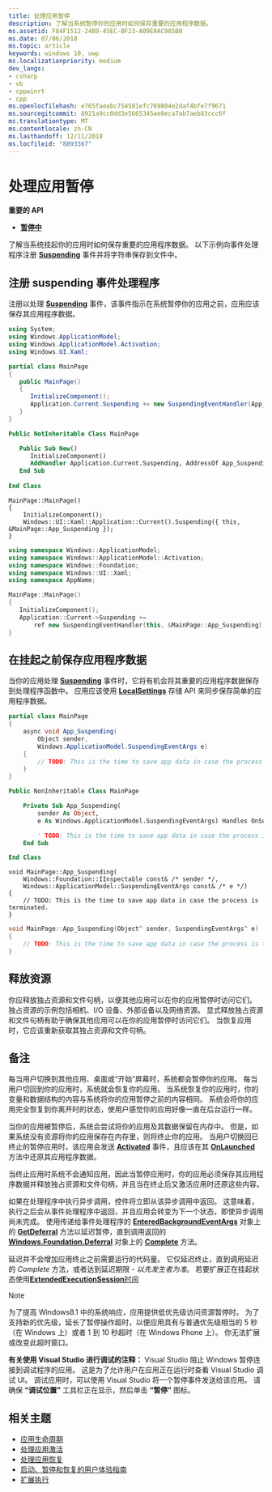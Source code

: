 ```yaml
---
title: 处理应用暂停
description: 了解当系统暂停你的应用时如何保存重要的应用程序数据。
ms.assetid: F84F1512-24B9-45EC-BF23-A09E0AC985B0
ms.date: 07/06/2018
ms.topic: article
keywords: windows 10, uwp
ms.localizationpriority: medium
dev_langs:
- csharp
- vb
- cppwinrt
- cpp
ms.openlocfilehash: e765faeabc754581efc769804e2daf4bfe7f9671
ms.sourcegitcommit: 8921a9cc0dd3e5665345ae8eca7ab7aeb83ccc6f
ms.translationtype: MT
ms.contentlocale: zh-CN
ms.lasthandoff: 12/11/2018
ms.locfileid: "8893367"
---
```

# <a name="handle-app-suspend"></a>处理应用暂停

**重要的 API**

- [**暂停中**](https://msdn.microsoft.com/library/windows/apps/br242341)

了解当系统挂起你的应用时如何保存重要的应用程序数据。 以下示例向事件处理程序注册 [**Suspending**](https://msdn.microsoft.com/library/windows/apps/br242341) 事件并将字符串保存到文件中。

## <a name="register-the-suspending-event-handler"></a>注册 suspending 事件处理程序

注册以处理 [**Suspending**](https://msdn.microsoft.com/library/windows/apps/br242341) 事件，该事件指示在系统暂停你的应用之前，应用应该保存其应用程序数据。

```csharp
using System;
using Windows.ApplicationModel;
using Windows.ApplicationModel.Activation;
using Windows.UI.Xaml;

partial class MainPage
{
   public MainPage()
   {
      InitializeComponent();
      Application.Current.Suspending += new SuspendingEventHandler(App_Suspending);
   }
}
```

```vb
Public NotInheritable Class MainPage

   Public Sub New()
      InitializeComponent()
      AddHandler Application.Current.Suspending, AddressOf App_Suspending
   End Sub
   
End Class
```

```cppwinrt
MainPage::MainPage()
{
    InitializeComponent();
    Windows::UI::Xaml::Application::Current().Suspending({ this, &MainPage::App_Suspending });
}
```

```cpp
using namespace Windows::ApplicationModel;
using namespace Windows::ApplicationModel::Activation;
using namespace Windows::Foundation;
using namespace Windows::UI::Xaml;
using namespace AppName;

MainPage::MainPage()
{
   InitializeComponent();
   Application::Current->Suspending +=
       ref new SuspendingEventHandler(this, &MainPage::App_Suspending);
}
```

## <a name="save-application-data-before-suspension"></a>在挂起之前保存应用程序数据

当你的应用处理 [**Suspending**](https://msdn.microsoft.com/library/windows/apps/br242341) 事件时，它将有机会将其重要的应用程序数据保存到处理程序函数中。 应用应该使用 [**LocalSettings**](https://msdn.microsoft.com/library/windows/apps/br241622) 存储 API 来同步保存简单的应用程序数据。

```csharp
partial class MainPage
{
    async void App_Suspending(
        Object sender,
        Windows.ApplicationModel.SuspendingEventArgs e)
    {
        // TODO: This is the time to save app data in case the process is terminated.
    }
}
```

```vb
Public NonInheritable Class MainPage

    Private Sub App_Suspending(
        sender As Object,
        e As Windows.ApplicationModel.SuspendingEventArgs) Handles OnSuspendEvent.Suspending

        ' TODO: This is the time to save app data in case the process is terminated.
    End Sub

End Class
```

```cppwinrt
void MainPage::App_Suspending(
    Windows::Foundation::IInspectable const& /* sender */,
    Windows::ApplicationModel::SuspendingEventArgs const& /* e */)
{
    // TODO: This is the time to save app data in case the process is terminated.
}
```

```cpp
void MainPage::App_Suspending(Object^ sender, SuspendingEventArgs^ e)
{
    // TODO: This is the time to save app data in case the process is terminated.
}
```

## <a name="release-resources"></a>释放资源

你应释放独占资源和文件句柄，以便其他应用可以在你的应用暂停时访问它们。 独占资源的示例包括相机、I/O 设备、外部设备以及网络资源。 显式释放独占资源和文件句柄有助于确保其他应用可以在你的应用暂停时访问它们。 当恢复应用时，它应该重新获取其独占资源和文件句柄。

## <a name="remarks"></a>备注

每当用户切换到其他应用、桌面或“开始”屏幕时，系统都会暂停你的应用。 每当用户切回到你的应用时，系统就会恢复你的应用。 当系统恢复你的应用时，你的变量和数据结构的内容与系统将你的应用暂停之前的内容相同。 系统会将你的应用完全恢复到你离开时的状态，使用户感觉你的应用好像一直在后台运行一样。

当你的应用被暂停后，系统会尝试将你的应用及其数据保留在内存中。 但是，如果系统没有资源将你的应用保存在内存里，则将终止你的应用。 当用户切换回已终止的暂停应用时，该应用会发送 [**Activated**](https://msdn.microsoft.com/library/windows/apps/br225018) 事件，且应该在其 [**OnLaunched**](https://msdn.microsoft.com/library/windows/apps/br242335) 方法中还原其应用程序数据。

当终止应用时系统不会通知应用，因此当暂停应用时，你的应用必须保存其应用程序数据并释放独占资源和文件句柄，并且当在终止后又激活应用时还原这些内容。

如果在处理程序中执行异步调用，控件将立即从该异步调用中返回。 这意味着，执行之后会从事件处理程序中返回，并且应用会转变为下一个状态，即使异步调用尚未完成。 使用传递给事件处理程序的 [**EnteredBackgroundEventArgs**](http://aka.ms/Ag2yh4) 对象上的 [**GetDeferral**](http://aka.ms/Kt66iv) 方法以延迟暂停，直到调用返回的 [**Windows.Foundation.Deferral**](https://msdn.microsoft.com/library/windows/apps/windows.foundation.deferral.aspx) 对象上的 [**Complete**](https://msdn.microsoft.com/library/windows/apps/windows.foundation.deferral.complete.aspx) 方法。

延迟并不会增加应用终止之前需要运行的代码量。 它仅延迟终止，直到调用延迟的 *Complete* 方法，或者达到延迟期限 - *以先发生者为准*。 若要扩展正在挂起状态使用[**ExtendedExecutionSession**时间](run-minimized-with-extended-execution.md)

> [!NOTE]
> 为了提高 Windows8.1 中的系统响应，应用提供低优先级访问资源暂停时。 为了支持新的优先级，延长了暂停操作超时，以便应用具有与普通优先级相当的 5 秒（在 Windows 上）或者 1 到 10 秒超时（在 Windows Phone 上）。 你无法扩展或改变此超时窗口。

**有关使用 Visual Studio 进行调试的注释：** Visual Studio 阻止 Windows 暂停连接到调试程序的应用。 这是为了允许用户在应用正在运行时查看 Visual Studio 调试 UI。 调试应用时，可以使用 Visual Studio 将一个暂停事件发送给该应用。 请确保 **“调试位置”** 工具栏正在显示，然后单击 **“暂停”** 图标。

## <a name="related-topics"></a>相关主题

* [应用生命周期](app-lifecycle.md)
* [处理应用激活](activate-an-app.md)
* [处理应用恢复](resume-an-app.md)
* [启动、暂停和恢复的用户体验指南](https://msdn.microsoft.com/library/windows/apps/dn611862)
* [扩展执行](run-minimized-with-extended-execution.md)

 

 
